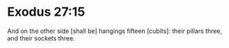 # Exodus 27:15

And on the other side [shall be] hangings fifteen [cubits]: their pillars three, and their sockets three.